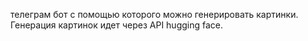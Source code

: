 телеграм бот с помощью которого можно генерировать картинки. Генерация картинок идет через API hugging face.

